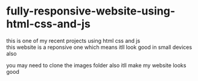# fully-responsive-website-using-html-css-and-js

this is one of my recent projects using html css and js  
this website is a reponsive one
which means itll look good in small devices also
 
 
 you may need to clone the images folder also 
 itll make my website looks good
